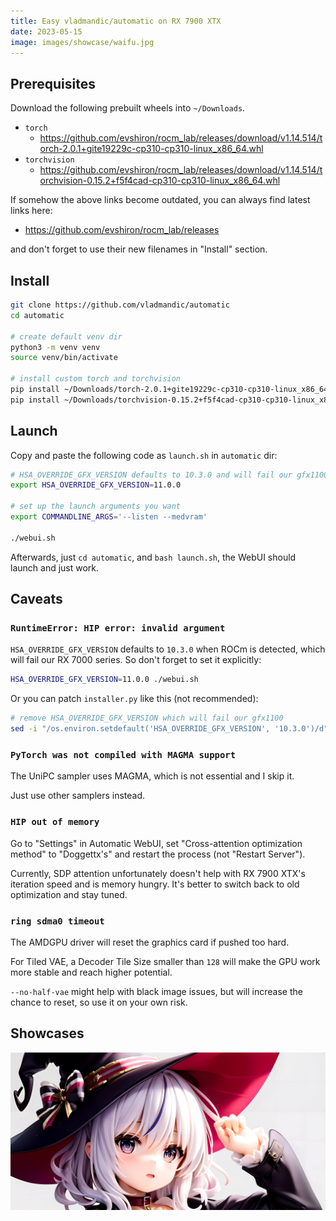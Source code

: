 ```yaml
---
title: Easy vladmandic/automatic on RX 7900 XTX
date: 2023-05-15
image: images/showcase/waifu.jpg
---
```


## Prerequisites

Download the following prebuilt wheels into `~/Downloads`.

* `torch`
  * https://github.com/evshiron/rocm_lab/releases/download/v1.14.514/torch-2.0.1+gite19229c-cp310-cp310-linux_x86_64.whl
* `torchvision`
  * https://github.com/evshiron/rocm_lab/releases/download/v1.14.514/torchvision-0.15.2+f5f4cad-cp310-cp310-linux_x86_64.whl

If somehow the above links become outdated, you can always find latest links here:

* https://github.com/evshiron/rocm_lab/releases

and don't forget to use their new filenames in "Install" section.

## Install

```bash
git clone https://github.com/vladmandic/automatic
cd automatic

# create default venv dir
python3 -m venv venv
source venv/bin/activate

# install custom torch and torchvision
pip install ~/Downloads/torch-2.0.1+gite19229c-cp310-cp310-linux_x86_64.whl
pip install ~/Downloads/torchvision-0.15.2+f5f4cad-cp310-cp310-linux_x86_64.whl
```

## Launch

Copy and paste the following code as `launch.sh` in `automatic` dir:

```bash
# HSA_OVERRIDE_GFX_VERSION defaults to 10.3.0 and will fail our gfx1100 if we don't set it explicitly
export HSA_OVERRIDE_GFX_VERSION=11.0.0

# set up the launch arguments you want
export COMMANDLINE_ARGS='--listen --medvram'

./webui.sh
```

Afterwards, just `cd automatic`, and `bash launch.sh`, the WebUI should launch and just work.

## Caveats

### `RuntimeError: HIP error: invalid argument`

`HSA_OVERRIDE_GFX_VERSION` defaults to `10.3.0` when ROCm is detected, which will fail our RX 7000 series. So don't forget to set it explicitly:

```bash
HSA_OVERRIDE_GFX_VERSION=11.0.0 ./webui.sh
```

Or you can patch `installer.py` like this (not recommended):

```bash
# remove HSA_OVERRIDE_GFX_VERSION which will fail our gfx1100
sed -i "/os.environ.setdefault('HSA_OVERRIDE_GFX_VERSION', '10.3.0')/d" installer.py
```

### `PyTorch was not compiled with MAGMA support`

The UniPC sampler uses MAGMA, which is not essential and I skip it.

Just use other samplers instead.

### `HIP out of memory`

Go to "Settings" in Automatic WebUI, set "Cross-attention optimization method" to "Doggettx's" and restart the process (not "Restart Server").

Currently, SDP attention unfortunately doesn't help with RX 7900 XTX's iteration speed and is memory hungry. It's better to switch back to old optimization and stay tuned.

### `ring sdma0 timeout`

The AMDGPU driver will reset the graphics card if pushed too hard.

For Tiled VAE, a Decoder Tile Size smaller than `128` will make the GPU work more stable and reach higher potential.

`--no-half-vae` might help with black image issues, but will increase the chance to reset, so use it on your own risk.

## Showcases

![images/showcase/waifu.jpg](images/showcase/waifu.jpg)
 